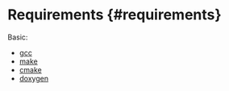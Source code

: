 # Requirements {#requirements}

Basic:

- [gcc](http://gcc.gnu.org/)
- [make](http://gnu.org/software/make/)
- [cmake](http://cmake.org/)
- [doxygen](http://doxygen.nl/)
